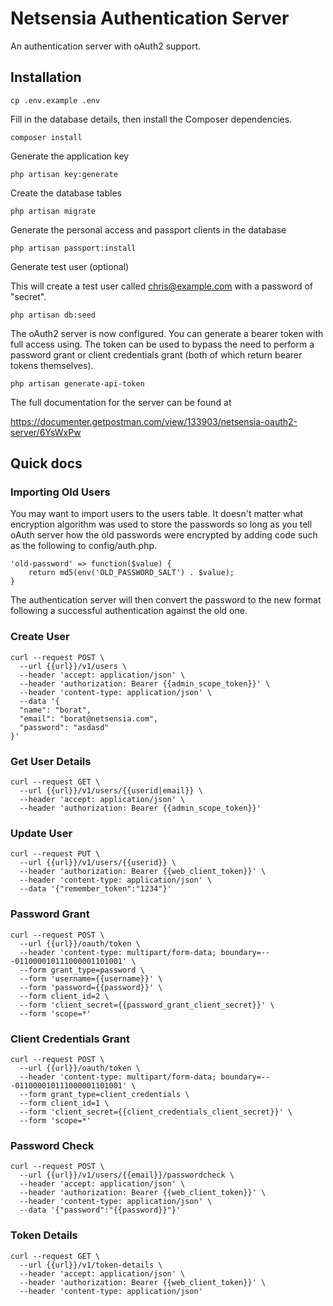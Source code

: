 # Netsensia Authentication Server

An authentication server with oAuth2 support.
 
## Installation

	cp .env.example .env
	
Fill in the database details, then install the Composer dependencies.

	composer install
	
Generate the application key

    php artisan key:generate

Create the database tables

	php artisan migrate
	
Generate the personal access and passport clients in the database

	php artisan passport:install
	
Generate test user (optional)

This will create a test user called chris@example.com with a password of "secret".

	php artisan db:seed
	
The oAuth2 server is now configured. You can generate a bearer token with full access using. The token can be used to bypass the need
to perform a password grant or client credentials grant (both of which return bearer tokens themselves).

	php artisan generate-api-token
	
The full documentation for the server can be found at 

https://documenter.getpostman.com/view/133903/netsensia-oauth2-server/6YsWxPw

## Quick docs

### Importing Old Users

You may want to import users to the users table. It doesn't matter what encryption algorithm was used to store the passwords so long as you tell oAuth server how the old passwords were encrypted by adding code such as the following to config/auth.php.

    'old-password' => function($value) {
        return md5(env('OLD_PASSWORD_SALT') . $value);
    }
    
The authentication server will then convert the password to the new format following a successful authentication against the old one.

### Create User

    curl --request POST \
      --url {{url}}/v1/users \
      --header 'accept: application/json' \
      --header 'authorization: Bearer {{admin_scope_token}}' \
      --header 'content-type: application/json' \
      --data '{
      "name": "borat",
      "email": "borat@netsensia.com",
      "password": "asdasd"
    }'
      
### Get User Details

    curl --request GET \
      --url {{url}}/v1/users/{{userid|email}} \
      --header 'accept: application/json' \
      --header 'authorization: Bearer {{admin_scope_token}}'
      
### Update User

    curl --request PUT \
      --url {{url}}/v1/users/{{userid}} \
      --header 'authorization: Bearer {{web_client_token}}' \
      --header 'content-type: application/json' \
      --data '{"remember_token":"1234"}'
      
### Password Grant

    curl --request POST \
      --url {{url}}/oauth/token \
      --header 'content-type: multipart/form-data; boundary=---011000010111000001101001' \
      --form grant_type=password \
      --form 'username={{username}}' \
      --form 'password={{password}}' \
      --form client_id=2 \
      --form 'client_secret={{password_grant_client_secret}}' \
      --form 'scope=*'

### Client Credentials Grant

    curl --request POST \
      --url {{url}}/oauth/token \
      --header 'content-type: multipart/form-data; boundary=---011000010111000001101001' \
      --form grant_type=client_credentials \
      --form client_id=1 \
      --form 'client_secret={{client_credentials_client_secret}}' \
      --form 'scope=*'
      
### Password Check

    curl --request POST \
      --url {{url}}/v1/users/{{email}}/passwordcheck \
      --header 'accept: application/json' \
      --header 'authorization: Bearer {{web_client_token}}' \
      --header 'content-type: application/json' \
      --data '{"password":"{{password}}"}'
	  
### Token Details

    curl --request GET \
      --url {{url}}/v1/token-details \
      --header 'accept: application/json' \
      --header 'authorization: Bearer {{web_client_token}}' \
      --header 'content-type: application/json'
	  
